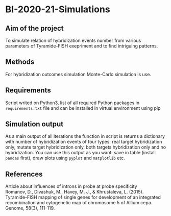 # BI-2020-21-Simulations

## Aim of the project

To simulate relation of hybridization events number from various parameters
of Tyramide-FISH exepriment and to find intriguing patterns.

## Methods

For hybridization outcomes simulation Monte-Carlo simulation is use.

## Requirements

Script writed on Python3, list of all required Python packages in 
`requirements.txt` file and can be installed in virtual environment using pip

## Simulation output

As a main output of all iterations the function in script is returns
a dictionary with number of hybridization events of four types: real target
hybridization only, mutate target hybridization only, both targets
hybridization only and no hybridization. You can use this output as you want:
save in table (install `pandas` first), draw plots using `pyplot` and
`matplotlib` etc.

## References

Article about influences of introns in probe at probe specificity  
Romanov, D., Divashuk, M., Havey, M. J., & Khrustaleva, L. (2015).
Tyramide-FISH mapping of single genes for development of an integrated
recombination and cytogenetic map of chromosome 5 of Allium cepa.
Genome, 58(3), 111-119.
